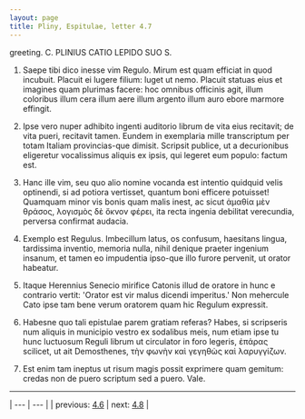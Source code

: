 ```yaml
---
layout: page
title: Pliny, Espitulae, letter 4.7
---
```


greeting. C. PLINIUS CATIO LEPIDO SUO S.



1. Saepe tibi dico inesse vim Regulo. Mirum est quam efficiat in quod incubuit. Placuit ei lugere filium: luget ut nemo. Placuit statuas eius et imagines quam plurimas facere: hoc omnibus officinis agit, illum coloribus illum cera illum aere illum argento illum auro ebore marmore effingit.



2. Ipse vero nuper adhibito ingenti auditorio librum de vita eius recitavit; de vita pueri, recitavit tamen. Eundem in exemplaria mille transcriptum per totam Italiam provincias-que dimisit. Scripsit publice, ut a decurionibus eligeretur vocalissimus aliquis ex ipsis, qui legeret eum populo: factum est.



3. Hanc ille vim, seu quo alio nomine vocanda est intentio quidquid velis optinendi, si ad potiora vertisset, quantum boni efficere potuisset! Quamquam minor vis bonis quam malis inest, ac sicut ἀμαθία μὲν θράσος, λογισμὸς δὲ ὄκνον φέρει, ita recta ingenia debilitat verecundia, perversa confirmat audacia.



4. Exemplo est Regulus. Imbecillum latus, os confusum, haesitans lingua, tardissima inventio, memoria nulla, nihil denique praeter ingenium insanum, et tamen eo impudentia ipso-que illo furore pervenit, ut orator habeatur.



5. Itaque Herennius Senecio mirifice Catonis illud de oratore in hunc e contrario vertit: 'Orator est vir malus dicendi imperitus.' Non mehercule Cato ipse tam bene verum oratorem quam hic Regulum expressit.



6. Habesne quo tali epistulae parem gratiam referas? Habes, si scripseris num aliquis in municipio vestro ex sodalibus meis, num etiam ipse tu hunc luctuosum Reguli librum ut circulator in foro legeris, ἐπάρας scilicet, ut ait Demosthenes, τὴν φωνὴν καὶ γεγηθὼς καὶ λαρυγγίζων.



7. Est enim tam ineptus ut risum magis possit exprimere quam gemitum: credas non de puero scriptum sed a puero. Vale.



---

| --- | --- |
| previous: [4.6](../4.6/) | next: [4.8](../4.8/) |